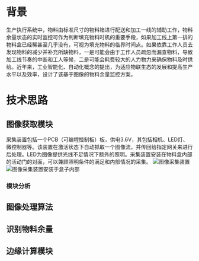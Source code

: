 # 背景
生产执行系统中，物料由标准尺寸的物料箱进行配送和加工一线的辅助工作，物料余量状态的实时监控可作为判断填充物料时机的重要手段，如果加工线上第一排的物料盒已经稀甚至几乎没有，可视为填充物料的临界时间点。如果依靠工作人员去发现物料的减少并补充所缺物料，一是可能会由于工作人员疏忽而漏查物料，导致加工线节奏的中断和工人等候，二是可能会耗费较大的人力物力来确保物料及时供给。近年来，工业智能化、自动化概念的提出，为适应物联生态的发展和提高生产水平以及效率，设计了该基于图像的物料余量监控方案。
# 技术思路
## 图像获取模块
采集装置包括一个PCB（可编程控制板）板，供电3.6V，其包括相机、LED灯、微控制器等。该装置在激活状态下自动抓取一个图像流，并传回给指定网关来进行后处理。LED为图像提供光线不足情况下额外的照明。采集装置安装在物料盒内部的活动门的对面，可以兼顾照明条件的满足和内部情况的采集。
![图像采集装置](https://github.com/yancy-zh/intelligient-bin/blob/assets/imgs/Snipaste_2022-10-17_18-16-12.jpg?raw=true)
![图像采集装置安装于盒子内部](https://github.com/yancy-zh/intelligient-bin/blob/assets/imgs/Snipaste_2022-10-17_18-37-52.PNG?raw=true)

### 模块分析

## 图像处理算法
## 识别物料余量
## 边缘计算模块
